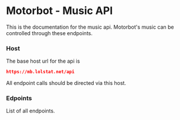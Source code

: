 # Motorbot - Music API

This is the documentation for the music api. Motorbot's music can be controlled through these endpoints.

### Host
The base host url for the api is
```JSON
https://mb.lolstat.net/api
```
All endpoint calls should be directed via this host.

### Edpoints

List of all endpoints.
